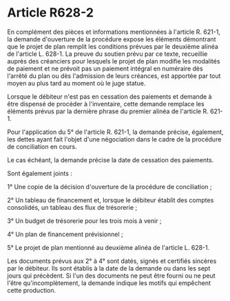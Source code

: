 # Article R628-2

En complément des pièces et informations mentionnées à l'article R. 621-1, la demande d'ouverture de la procédure expose les éléments démontrant que le projet de plan remplit les conditions prévues par le deuxième alinéa de l'article L. 628-1. La preuve du soutien prévu par ce texte, recueillie auprès des créanciers pour lesquels le projet de plan modifie les modalités de paiement et ne prévoit pas un paiement intégral en numéraire dès l'arrêté du plan ou dès l'admission de leurs créances, est apportée par tout moyen au plus tard au moment où le juge statue.

Lorsque le débiteur n'est pas en cessation des paiements et demande à être dispensé de procéder à l'inventaire, cette demande remplace les éléments prévus par la dernière phrase du premier alinéa de l'article R. 621-1.

Pour l'application du 5° de l'article R. 621-1, la demande précise, également, les dettes ayant fait l'objet d'une négociation dans le cadre de la procédure de conciliation en cours.

Le cas échéant, la demande précise la date de cessation des paiements.

Sont également joints :

1° Une copie de la décision d'ouverture de la procédure de conciliation ;

2° Un tableau de financement et, lorsque le débiteur établit des comptes consolidés, un tableau des flux de trésorerie ;

3° Un budget de trésorerie pour les trois mois à venir ;

4° Un plan de financement prévisionnel ;

5° Le projet de plan mentionné au deuxième alinéa de l'article L. 628-1.

Les documents prévus aux 2° à 4° sont datés, signés et certifiés sincères par le débiteur. Ils sont établis à la date de la demande ou dans les sept jours qui précèdent. Si l'un des documents ne peut être fourni ou ne peut l'être qu'incomplètement, la demande indique les motifs qui empêchent cette production.
